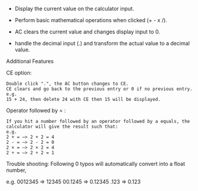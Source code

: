 - Display the current value on the calculator input.

- Perform basic mathematical operations when clicked (+ - x /).

- AC clears the current value and changes display input to 0.

- handle the decimal input (.) and transform the actual value to a decimal value.

Additional Features

CE option:

    Double click ".", the AC button changes to CE.
    CE clears and go back to the previous entry or 0 if no previous entry.
    e.g.
    15 + 24, then delete 24 with CE then 15 will be displayed.

Operator followed by = :

    If you hit a number followed by an operator followed by a equals, the calculator will give the result such that:
    e.g.
    2 + = —> 2 + 2 = 4
    2 - = —> 2 - 2 = 0
    2 × = —> 2 × 2 = 4
    2 ÷ = —> 2 ÷ 2 = 1

Trouble shooting:
Following 0 typos will automatically convert into a float number,

e.g.
0012345 => 12345
00.1245 => 0.12345
.123 => 0.123